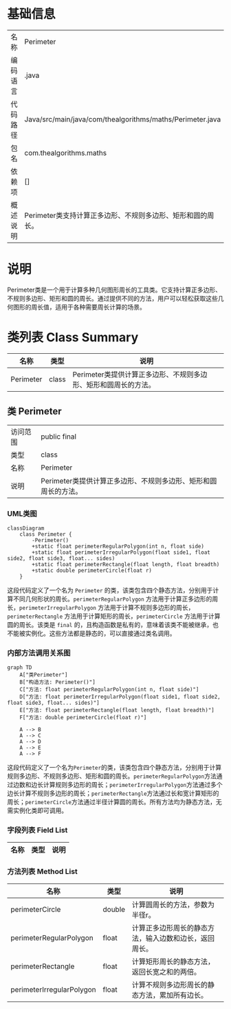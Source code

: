 # 基础信息

|      |      |
|------|------|
| 名称 | Perimeter |
| 编码语言 | .java |
| 代码路径 | Java/src/main/java/com/thealgorithms/maths/Perimeter.java |
| 包名 | com.thealgorithms.maths |
| 依赖项 | [] |
| 概述说明 | Perimeter类支持计算正多边形、不规则多边形、矩形和圆的周长。 |

# 说明

Perimeter类是一个用于计算多种几何图形周长的工具类。它支持计算正多边形、不规则多边形、矩形和圆的周长。通过提供不同的方法，用户可以轻松获取这些几何图形的周长值，适用于各种需要周长计算的场景。

# 类列表 Class Summary

| 名称   | 类型  | 说明 |
|-------|------|-------------|
| Perimeter | class | Perimeter类提供计算正多边形、不规则多边形、矩形和圆周长的方法。 |



## 类 Perimeter

|      |      |
|------|------|
| 访问范围 | public final |
| 类型 | class |
| 名称 | Perimeter |
| 说明 | Perimeter类提供计算正多边形、不规则多边形、矩形和圆周长的方法。 |


### UML类图

```mermaid
classDiagram
    class Perimeter {
        -Perimeter()
        +static float perimeterRegularPolygon(int n, float side)
        +static float perimeterIrregularPolygon(float side1, float side2, float side3, float... sides)
        +static float perimeterRectangle(float length, float breadth)
        +static double perimeterCircle(float r)
    }
```

这段代码定义了一个名为 `Perimeter` 的类，该类包含四个静态方法，分别用于计算不同几何形状的周长。`perimeterRegularPolygon` 方法用于计算正多边形的周长，`perimeterIrregularPolygon` 方法用于计算不规则多边形的周长，`perimeterRectangle` 方法用于计算矩形的周长，`perimeterCircle` 方法用于计算圆的周长。该类是 `final` 的，且构造函数是私有的，意味着该类不能被继承，也不能被实例化。这些方法都是静态的，可以直接通过类名调用。


### 内部方法调用关系图

```mermaid
graph TD
    A["类Perimeter"]
    B["构造方法: Perimeter()"]
    C["方法: float perimeterRegularPolygon(int n, float side)"]
    D["方法: float perimeterIrregularPolygon(float side1, float side2, float side3, float... sides)"]
    E["方法: float perimeterRectangle(float length, float breadth)"]
    F["方法: double perimeterCircle(float r)"]

    A --> B
    A --> C
    A --> D
    A --> E
    A --> F
```

这段代码定义了一个名为`Perimeter`的类，该类包含四个静态方法，分别用于计算规则多边形、不规则多边形、矩形和圆的周长。`perimeterRegularPolygon`方法通过边数和边长计算规则多边形的周长；`perimeterIrregularPolygon`方法通过多个边长计算不规则多边形的周长；`perimeterRectangle`方法通过长和宽计算矩形的周长；`perimeterCircle`方法通过半径计算圆的周长。所有方法均为静态方法，无需实例化类即可调用。

### 字段列表 Field List

| 名称  | 类型  | 说明 |
|-------|-------|------|

### 方法列表 Method List

| 名称  | 类型  | 说明 |
|-------|-------|------|
| perimeterCircle | double | 计算圆周长的方法，参数为半径r。 |
| perimeterRegularPolygon | float | 计算正多边形周长的静态方法，输入边数和边长，返回周长。 |
| perimeterRectangle | float | 计算矩形周长的静态方法，返回长宽之和的两倍。 |
| perimeterIrregularPolygon | float | 计算不规则多边形周长的静态方法，累加所有边长。 |




